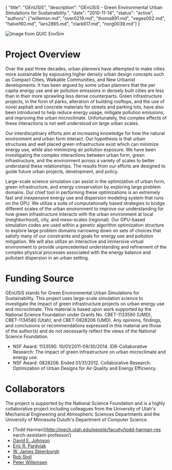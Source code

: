 {
	"title": "GEnUSiS",
	"description": "GEnUSiS - Green Environmental Urban Simulations for Sustainability.",
	"date": "2010-11-14",
	"status": "active",
	"authors": ["willemsn.md", "over0219.md", "thoma891.md", "veges002.md", "halve160.md", "lars2865.md", "clark617.md", "norg0039.md"]
}

![Image from QUIC EnvSim](http://d.umn.edu/~sivelab/media/genusis_header.jpg "GEnUSiS")

Project Overview
================

Over the past three decades, urban planners have attempted to make
cities more sustainable by espousing higher density urban design
concepts such as Compact Cities, Walkable Communities, and New
Urbanist developments. It has been argued by some urban planners that
the per capita energy use and air pollution emissions in densely built
cities are less than in their more sprawling less dense
counterparts. Green infrastructure projects, in the form of parks,
alteration of building rooftops, and the use of novel asphalt and
concrete materials for streets and parking lots, have also been
introduced to help reduce energy usage, mitigate pollution emissions,
and improving the urban microclimate. Unfortunately, the complex
effects of these interactions is not well understood on large urban
scales.

Our interdiscplinary efforts aim at increasing knowledge for how the
natural environment and urban form interact. Our hypothesis is that
urban structures and well placed green infrastructure exist which can
minimize energy use, while also minimizing air pollution exposure. We
have been investigating the complex interactions between urban form,
green infrastructure, and the environment across a variety of scales
to better understand these relationships. The results from our efforts
are designed to guide future urban projects, development, and policy.

Large-scale science simulation can assist in the optimization of urban
form, green infrastructure, and energy conservation by exploring large
problem domains. Our chief tool in performing these optimizations is
an extremely fast and inexpensive energy use and dispersion modeling
system that runs on the GPU. We utilize a suite of computationally
based strategies to bridge different scales of the urban environment
to improve our understanding for how green infrastructure interacts
with the urban environment at local (neighborhood), city, and
meso-scales (regional). Our GPU-based simulation codes are used within
a genetic algorithm optimization structure to explore large problem
domains narrowing down on sets of choices that satisfy many of our
constraints and goals for energy use and pollution mitigation. We will
also utilize an interactive and immersive virtual environment to
provide unprecedented understanding and refinement of the complex
physical processes associated with the energy balance and pollutant
dispersion in an urban setting.

Funding Source
==============

GEnUSiS stands for Green Environmental Urban Simulations for
Sustainability. This project uses large-scale simulation science to
investigate the impact of green infrastructure projects on urban
energy use and microclimate.  This material is based upon work
supported by the National Science Foundation under Grants
No. CBET-1133590 (UMD), CBET-1134580 (Utah), and CBET-0828206
(UMD). Any opinions, findings, and conclusions or recommendations
expressed in this material are those of the author(s) and do not
necessarily reflect the views of the National Science Foundation.

* NSF Award: 1133590. 10/01/2011-09/30/2014. IDR-Collaborative Research: The impact of green infrastructure on urban microclimate and energy use.
* NSF Award: 0828206. Ended 01/31/2012. Collaborative Research: Optimization of Urban Designs for Air Quality and Energy Efficiency.

Collaborators
=============

The project is supported by the National Science
Foundation and is a highly collaborative project including colleagues
from the University of Utah's Mechanical Engineering and Atmospheric
Sciences Departments and the University of Minnesota Duluth's
Department of Computer Science.

* [Todd Harman](http://mech.utah.edu/people/faculty/todd-harman-res
earch-assistant-professor/)
* [David E. Johnson](http://www.cs.utah.edu/~dejohnso/)
* [Eric R. Pardyjak](http://mech.utah.edu/people/faculty/eric-pardyjak-associate-professor/)
* [W. James Steenburgh](http://www.atmos.utah.edu/?module=facultyDetails&personId=11080&orgId=311)
* [Rob Stoll](http://mech.utah.edu/people/faculty/rob-stoll-assistant-professor/)
* [Peter Willemsen](http://www.d.umn.edu/~willemsn)

